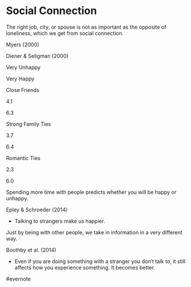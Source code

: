 # Social Connection

The right job, city, or spouse is not as important as the opposite of loneliness, which we get from social connection.

Myers (2000)

Diener & Seligman (2000)

Very Unhappy

Very Happy

Close Friends

4.1

6.3

Strong Family Ties

3.7

6.4

Romantic Ties

2.3

6.0

Spending more time with people predicts whether you will be happy or unhappy.

Epley & Schroeder (2014)

- Talking to strangers make us happier.

Just by being with other people, we take in information in a very different way.

Boothby et al. (2014)

- Even if you are doing something with a stranger you don’t talk to, it still affects how you experience something. It becomes better.

\#evernote

